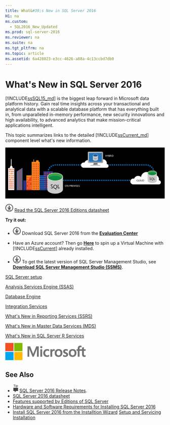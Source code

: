 ```yaml
---
title: What&#39;s New in SQL Server 2016
H1: na
ms.custom: 
  - SQL2016_New_Updated
ms.prod: sql-server-2016
ms.reviewer: na
ms.suite: na
ms.tgt_pltfrm: na
ms.topic: article
ms.assetid: 6a428023-e3cc-4626-a88a-4c13ccbd7db0
---
```

# What&#39;s New in SQL Server 2016
 [!INCLUDE[ssSQL15_md](../../Token/Other/ssSQL15_md.md)] is the biggest leap forward in Microsoft data platform history. Gain real time insights across your transactional and analytical data with a scalable database platform that has everything built in, from unparalleled in-memory performance, new security innovations and high availability, to advanced analytics that make mission-critical applications intelligent.
 
 This topic summarizes links to the detailed [!INCLUDE[ssCurrent_md](../../Token/Other/ssCurrent_md.md)] component level what's new information.   
 
  ![SQL Server 2016](../../Images/Image/ImageNotContaina/SQL-Server-2016.png) 
 
 [![Read the SQL Server 2016 Editions datasheet](../../Images/Image/ImageNotContaina/download.png)](http://download.microsoft.com/download/8/A/2/8A2BC8C5-BBA0-4A9C-90BC-AC957D3454D9/SQL_Server_2016_Editions_datasheet.pdf) [Read the SQL Server 2016 Editions datasheet](http://download.microsoft.com/download/8/A/2/8A2BC8C5-BBA0-4A9C-90BC-AC957D3454D9/SQL_Server_2016_Editions_datasheet.pdf)
 
    
 **Try it out:**    
      
 -   [![Download from Evaluation Center](../../Images/Image/ImageNotContaina/download.png)](https://www.microsoft.com/en-us/evalcenter/evaluate-sql-server-2016)  Download SQL Server 2016  from the **[Evaluation Center](https://www.microsoft.com/en-us/evalcenter/evaluate-sql-server-2016)**    
    
-   Have an Azure account?  Then go **[Here](https://azure.microsoft.com/en-us/marketplace/partners/microsoft/sqlserver2016rc3evaluationwindowsserver2012r2/?wt.mc_id=sqL16_vm)** to spin up a Virtual Machine with [!INCLUDE[ssCurrent](../../Token/Other/ssCurrent_md.md)] already installed.    
    
  -   [![Download SSMS](../../Images/Image/ImageNotContaina/download.png)](https://msdn.microsoft.com/library/mt238290.aspx) To get the latest version of SQL Server Management Studio, see **[Download SQL Server Management Studio \(SSMS\)](https://msdn.microsoft.com/library/mt238290.aspx)**.   
  
     
[SQL Server setup](../../Topics/TopicNameNotContainA/Installation-for-SQL-Server-2016.md)   
  
[Analysis Services Engine (SSAS)](../../Topics/TopicNameNotContainA/What-s-New-in-Analysis-Services.md)  
  
[Database Engine](../../Topics/TopicNameNotContainA/What-s-New-in-Database-Engine.md)  
 
[Integration Services](../../Topics/TopicNameNotContainA/What-s-New-in-Integration-Services.md)    
  
[What's New in Reporting Services &#40;SSRS&#41;](../../Topics/TopicNameNotContainA/What-s-New-in-Reporting-Services--SSRS-.md)   
    
  
[What's New in Master Data Services &#40;MDS&#41;](../../Topics/TopicNameNotContainA/What-s-New-in-Master-Data-Services--MDS-.md)    
       
[What's New in SQL Server R Services](../../Topics/TopicNameNotContainA/What-s-New-in-SQL-Server-R-Services.md)    
      
   ![MS_Logo_X-Small](../../Images/Image/ImageNotContaina/MS_Logo_X-Small.png "MS_Logo_X-Small")    
    
## See Also    
 + [![Release Notes](../../Images/Image/ImageNotContaina/ssrs_fyi_note.png)](../Topic/SQL%20Server%202016%20Release%20Notes.md)  [SQL Server 2016 Release Notes](../../Topics/TopicNameNotContainA/SQL-Server-2016-Release-Notes.md). 
+ [SQL Server 2016 datasheet](http://download.microsoft.com/download/C/5/3/C53C3AEF-653C-4598-8721-D522E8AC6A3A/SQL_Server_2016_Everything_Built-In_Datasheet_EN_US.pdf)
+ [Features supported by Editions of SQL Server](../../Topics/TopicNameNotContainA/Features-Supported-by-Edition-of-SQL-Server.md)
 + [Hardware and Software Requirements for Installing SQL Server 2016](../../Topics/TopicNameNotContainA/Hardware-and-Software-Requirements-for-Installing-SQL-Server-2016.md)
 + [Install SQL Server 2016 from the Installtion Wizard](../../Topics/TopicNameNotContainA/Install-SQL-Server-2016-from-the-Installation-Wizard--Setup-.md)
 [Setup and Servicing Installation](../../Topics/TopicNameNotContainA/Setup-and-Servicing-Installation.md)    